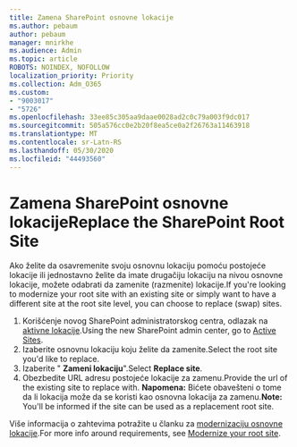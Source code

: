 ```yaml
---
title: Zamena SharePoint osnovne lokacije
ms.author: pebaum
author: pebaum
manager: mnirkhe
ms.audience: Admin
ms.topic: article
ROBOTS: NOINDEX, NOFOLLOW
localization_priority: Priority
ms.collection: Adm_O365
ms.custom:
- "9003017"
- "5726"
ms.openlocfilehash: 33ee85c305aa9daae0028ad2c0c79a003f9dc017
ms.sourcegitcommit: 505a576cc0e2b20f8ea5ce0a2f26763a11463918
ms.translationtype: MT
ms.contentlocale: sr-Latn-RS
ms.lasthandoff: 05/30/2020
ms.locfileid: "44493560"
---
```

# <a name="replace-the-sharepoint-root-site"></a><span data-ttu-id="dd8b0-102">Zamena SharePoint osnovne lokacije</span><span class="sxs-lookup"><span data-stu-id="dd8b0-102">Replace the SharePoint Root Site</span></span>
<span data-ttu-id="dd8b0-103">Ako želite da osavremenite svoju osnovnu lokaciju pomoću postojeće lokacije ili jednostavno želite da imate drugačiju lokaciju na nivou osnovne lokacije, možete odabrati da zamenite (razmenite) lokacije.</span><span class="sxs-lookup"><span data-stu-id="dd8b0-103">If you're looking to modernize your root site with an existing site or simply want to have a different site at the root site level, you can choose to replace (swap) sites.</span></span>

1. <span data-ttu-id="dd8b0-104">Korišćenje novog SharePoint administratorskog centra, odlazak na [aktivne lokacije](https://admin.microsoft.com/sharepoint?page=siteManagement&modern=true).</span><span class="sxs-lookup"><span data-stu-id="dd8b0-104">Using the new SharePoint admin center, go to [Active Sites](https://admin.microsoft.com/sharepoint?page=siteManagement&modern=true).</span></span>
2. <span data-ttu-id="dd8b0-105">Izaberite osnovnu lokaciju koju želite da zamenite.</span><span class="sxs-lookup"><span data-stu-id="dd8b0-105">Select the root site you'd like to replace.</span></span>
3. <span data-ttu-id="dd8b0-106">Izaberite " **Zameni lokaciju**".</span><span class="sxs-lookup"><span data-stu-id="dd8b0-106">Select **Replace site**.</span></span>
4. <span data-ttu-id="dd8b0-107">Obezbedite URL adresu postojeće lokacije za zamenu.</span><span class="sxs-lookup"><span data-stu-id="dd8b0-107">Provide the url of the existing site to replace with.</span></span> <span data-ttu-id="dd8b0-108">**Napomena:** Bićete obavešteni o tome da li lokacija može da se koristi kao osnovna lokacija za zamenu.</span><span class="sxs-lookup"><span data-stu-id="dd8b0-108">**Note:** You'll be informed if the site can be used as a replacement root site.</span></span>

<span data-ttu-id="dd8b0-109">Više informacija o zahtevima potražite u članku za [modernizaciju osnovne lokacije](https://docs.microsoft.com/sharepoint/modern-root-site).</span><span class="sxs-lookup"><span data-stu-id="dd8b0-109">For more info around requirements, see [Modernize your root site](https://docs.microsoft.com/sharepoint/modern-root-site).</span></span>